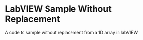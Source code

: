 # LabVIEW Sample Without Replacement
A code to sample without replacement from a 1D array in labVIEW
